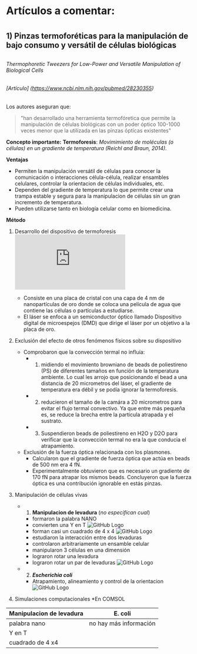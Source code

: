 # Artículos a comentar: <h1>
## 1) Pinzas termoforéticas para la manipulación de bajo consumo y versátil de células biológicas <h2>
###### Thermophoretic Tweezers for Low-Power and Versatile Manipulation of Biological Cells <h6>

###### [Artículo] (https://www.ncbi.nlm.nih.gov/pubmed/28230355)

Los autores aseguran que:
> "han desarrollado una herramienta termofóretica que permite la manipulación de células biológicas con un poder óptico 100-1000 veces menor que la utilizada en las pinzas ópticas existentes"

__Concepto importante:__ 
**Termoforesis**: *Movimimiento de moléculas (o células) en un gradiente de temperatura (Reichl and Braun, 2014).*

__Ventajas__
* Permiten la manipulación versátil de células para conocer la comunicación o interacciones célula-célula, realizar ensambles celulares, controlar la orientacion de células individuales, etc.
* Dependen del gradiente de temperatura lo que permite crear una trampa estable y segura para la manipulacion de células sin un gran incremento de temperatura.
* Pueden utilizarse tanto en biología celular como en biomedicina.

__Método__
1. Desarrollo del dispositivo de termoforesis
![alt text](https://www.facebook.com/photo.php?fbid=1537726726291955&set=a.391920954205877.91833.100001639273202&type=3&theater)

	* Consiste en una placa de cristal con una capa de 4 nm de nanopartículas de oro donde se coloca una película de agua que contiene las células o partículas a estudiarse.
	* El láser se enfoca a un semiconductor óptico llamado Dispositivo digital de microespejos (DMD) que dirige el láser por un objetivo a la placa de oro.
2. Exclusión del efecto de otros fenómenos físicos sobre su dispositivo
	* Comprobaron que la convección termal no influía:
		* 1) midiendo el movimiento browniano de beads de poliestireno (PS) de diferentes tamaños en función de la temperatura ambiente. Lo cual les arrojo que posicionando el bead a una distancia de 20 micrometros del láser, el gradiente de temperatura era débil y se podía ignorar la termoforesis.
		* 2) reducieron el tamaño de la camára a 20 micrometros para evitar el flujo termal convectivo. Ya que entre más pequeña es, se reduce la brecha entre la partícula atrapada y el sustrato.
		* 3) Suspendieron beads de poliestireno en H2O y D2O para verificar que la convección termal no era la que conducia el atrapamiento.
	* Exclusión de la fuerza óptica relacionada con los plasmones.
		* Calcularon que el gradiente de fuerza óptica que actúa en beads de 500 nm era 4 fN.
		* Experimentalmente obtuvieron que es necesario un gradiente de 170 fN para atrapar los mismos beads. Concluyeron que la fuerza óptica es una contribución ignorable en estás pinzas.
3. Manipulación de células vivas
	* 1) **Manipulacion de levadura** (*no especifícan cual*)
		* formaron la palabra NANO
		* convierten una Y en T
	 ![GitHub Logo](/home/liz/Pictures/nano.png)
		* forman casi un cuadrado de 4 x 4
	![GitHub Logo](/home/liz/Pictures/cua.png)
		* estudiaron la interacción entre dos levaduras
		* controlaron arbitrariamente un ensamble celular
		* manipularon 3 células en una dimensión
		* lograron rotar una levadura
		* lograron rotar un par de levaduras
	![GitHub Logo](/home/liz/Pictures/leva.png)
	* 2) **_Escherichia coli_**
		* Atrapamiento, alineamiento y control de la orientacion
![GitHub Logo](/home/liz/Pictures/coli.png)
4. Simulaciones computacionales
	*En COMSOL 

Manipulacion de levadura| **E. coli**
------------ | -------------
palabra nano | no hay más información
Y en T  |
cuadrado de 4 x4 |